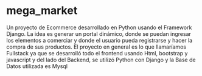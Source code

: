 # mega_market
Un proyecto de Ecommerce desarrollado en Python usando el Framework Django.
La idea es generar un portal dinámico, donde se puedan ingresar los elementos a comerciar y donde el usuario pueda registrarse y hacer la compra de sus productos.
El proyecto en general es lo que llamaríamos Fullstack ya que se desarrolló todo el frontend usando Html, bootstrap y javascript y del lado del Backend, se utilizó
Python con Django y la Base de Datos utilizada es Mysql
